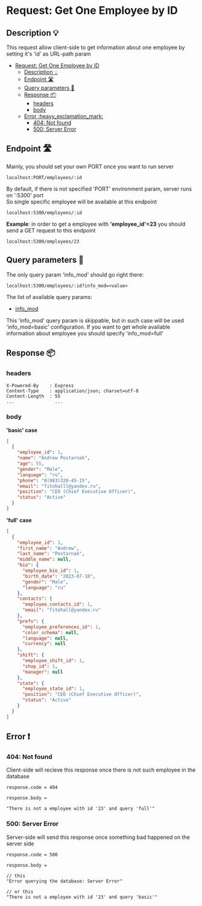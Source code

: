 # Request: Get One Employee by ID

## Description :bulb:
This request allow client-side to get information about one employee by setting it's 'id' as URL-path param  
- [Request: Get One Employee by ID](#request-get-one-employee-by-id)
  - [Description :bulb:](#description-bulb)
  - [Endpoint :motorway:](#endpoint-motorway)
  - [Query parameters :pencil:](#query-parameters-pencil)
  - [Response :package:](#response-package)
    - [headers](#headers)
    - [body](#body)
  - [Error :heavy\_exclamation\_mark:](#error-heavy_exclamation_mark)
    - [404: Not found](#404-not-found)
    - [500: Server Error](#500-server-error)

## Endpoint :motorway:
Mainly, you should set your own PORT once you want to run server
```
localhost:PORT/employees/:id
```
By default, if there is not specified 'PORT' environment param, server runs on ':5300' port    
So single specific employee will be available at this endpoint
```
localhost:5300/employees/:id
```
**Example**: in order to get a employee with **'employee_id'=23** you should send a GET request to this endpoint
```
localhost:5300/employees/23
```


## Query parameters :pencil:    
The only query param 'info_mod' should go right there:
```
localhost:5300/employees/:id?info_mod=<value>
```
The list of available query params:
- [info_mod](../query.md#info_mod)

This 'info_mod' query param is skippable, but in such case will be used 'info_mod=basic' configuration. If you want to get whole available information about employee you should specify 'info_mod=full'


## Response :package:
### headers
```
X-Powered-By    : Express
Content-Type    : application/json; charset=utf-8
Content-Length  : 55
...               ...
```

### body
**'basic' case**    
```json
[
  {
    "employee_id": 1,
    "name": "Andrew Postarnak",
    "age": 55,
    "gender": "Male",
    "language": "ru",
    "phone": "8(983)320-45-15",
    "email": "fitohalll@yandex.ru",
    "position": "CEO (Chief Executive Officer)",
    "status": "Active"
  }
]
```
**'full' case**
```json
[
  {
    "employee_id": 1,
    "first_name": "Andrew",
    "last_name": "Postarnak",
    "middle_name": null,
    "bio": {
      "employee_bio_id": 1,
      "birth_date": "2023-07-10",
      "gender": "Male",
      "language": "ru"
    },
    "contacts": {
      "employee_contacts_id": 1,
      "email": "fitohall@yandex.ru"
    },
    "prefs": {
      "employee_preferences_id": 1,
      "color_schema": null,
      "language": null,
      "currency": null
    },
    "shift": {
      "employee_shift_id": 1,
      "shop_id": 1,
      "manager": null
    },
    "state": {
      "employee_state_id": 1,
      "position": "CEO (Chief Executive Officer)",
      "status": "Active"
    }
  }
]
```

## Error :heavy_exclamation_mark:

### 404: Not found
Client-side will recieve this response once there is not such employee in the database
```
response.code = 404
```
```
response.body =

"There is not a employee with id '23' and query 'full'"
```

### 500: Server Error
Server-side will send this response once something bad happened on the server side
```
response.code = 500
```
```
response.body =

// this
"Error querying the database: Server Error"

// or this
"There is not a employee with id '23' and query 'basic'"
```
